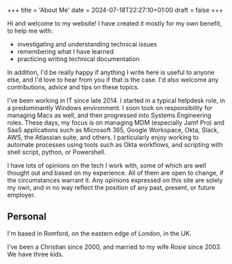 +++
title = 'About Me'
date = 2024-07-18T22:27:10+01:00
draft = false
+++

Hi and welcome to my website! I have created it mostly for my own benefit, to help me with:
* investigating and understanding technical issues
* remembering what I have learned
* practicing writing technical documentation

In addition, I'd be really happy if anything I write here is useful to anyone else, and I'd love to hear from you if that is the case.  I'd also welcome any contributions, advice and tips on these topics.

I've been working in IT since late 2014.  I started in a typical helpdesk role, in a predominantly Windows environment.  I soon took on responsibility for managing Macs as well, and then progressed into Systems Engineering roles.  These days, my focus is on managing MDM (especially Jamf Pro) and SaaS applications such as Microsoft 365, Google Workspace, Okta, Slack, AWS, the Atlassian suite, and others.  I particularly enjoy working to automate processes using tools such as Okta workflows, and scripting with shell script, python, or Powershell.

I have lots of opinions on the tech I work with, some of which are well thought out and based on my experience.  All of them are open to change, if the circumstances warrant it.  Any opinions expressed on this site are solely my own, and in no way reflect the position of any past, present, or future employer.

## Personal
I'm based in Romford, on the eastern edge of London, in the UK.  

I've been a Christian since 2000, and married to my wife Rosie since 2003.  We have three kids.